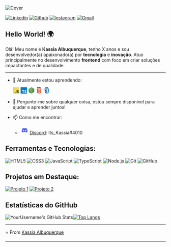 ![Cover](https://drive.google.com/file/d/1kjtXvEJBXOH9VuigRBoRvvjaZTIz67Ia/view?usp=drive_link)

[![Linkedin](https://img.shields.io/badge/-LinkedIn-0e76a8?style=flat&logo=Linkedin&logoColor=white)](https://www.linkedin.com/in/rkalbuqp/)
[![Github](https://img.shields.io/github/followers/seu-usuario?label=follow&style=social)](https://github.com/rkalbuqp/)
[![Instagram](https://img.shields.io/badge/-Instagram-E4405F?style=flat&labelColor=E4405F&logo=instagram&logoColor=white)](https://www.instagram.com/kalbuqp/)
[![Gmail](https://img.shields.io/badge/-Gmail-D14836?style=flat&logo=Gmail&logoColor=white)](mailto:rkalbuqp@gmail.com)

## Hello World! 🌍

Olá! Meu nome é **Kassia Albuquerque**, tenho X anos e sou desenvolvedor(a) apaixonado(a) por **tecnologia** e **inovação**. Atuo principalmente no desenvolvimento **frontend** com foco em criar soluções impactantes e de qualidade.

---

- 🌱 Atualmente estou aprendendo:

  <code><img height="20" src="https://raw.githubusercontent.com/github/explore/main/topics/javascript/javascript.png"></code>
  <code><img height="20" src="https://raw.githubusercontent.com/github/explore/main/topics/typescript/typescript.png"></code>
  <code><img height="20" src="https://raw.githubusercontent.com/github/explore/main/topics/nodejs/nodejs.png"></code>
  <code><img height="20" src="https://raw.githubusercontent.com/github/explore/main/topics/html/html.png"></code>
  <code><img height="20" src="https://raw.githubusercontent.com/github/explore/main/topics/css/css.png"></code>
  
- 💬 Pergunte-me sobre qualquer coisa, estou sempre disponível para ajudar e aprender juntos!

- 📫 Como me encontrar:
  - <a><img height="25" src="https://raw.githubusercontent.com/github/explore/main/topics/discord/discord.png"> [Discord](https://discord.com/): Its_Kassia#4010</a>

## Ferramentas e Tecnologias:

![HTML5](https://img.shields.io/badge/-HTML5-E34F26?style=flat&logo=html5&logoColor=white)
![CSS3](https://img.shields.io/badge/-CSS3-1572B6?style=flat&logo=css3)
![JavaScript](https://img.shields.io/badge/-JavaScript-F7DF1E?style=flat&logo=javascript&logoColor=black)
![TypeScript](https://img.shields.io/badge/-TypeScript-007ACC?style=flat&logo=typescript&logoColor=white)
![Node.js](https://img.shields.io/badge/-Node.js-339933?style=flat&logo=node.js&logoColor=white)
![Git](https://img.shields.io/badge/-Git-F05032?style=flat&logo=git&logoColor=white)
![GitHub](https://img.shields.io/badge/-GitHub-181717?style=flat&logo=github)

## Projetos em Destaque:

[![Projeto 1](https://img.shields.io/badge/-Projeto%201-444444?style=flat&logo=github)](https://github.com/seu-usuario/projeto1)
[![Projeto 2](https://img.shields.io/badge/-Projeto%202-444444?style=flat&logo=github)](https://github.com/seu-usuario/projeto2)

## Estatísticas do GitHub

<img align="left" alt="YourUsername's GitHub Stats" src="https://github-readme-stats.vercel.app/api?username=seu-usuario&show_icons=true&theme=radical" />

[![Top Langs](https://github-readme-stats.vercel.app/api/top-langs/?username=seu-usuario&layout=compact&theme=radical)](https://github.com/seu-usuario/github-readme-stats)

---

⭐️ From [Kassia Albuquerque](https://github.com/rkalbuqp)

---
